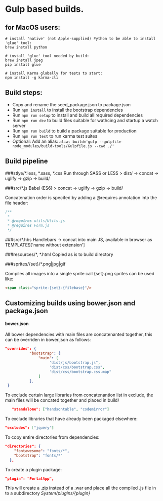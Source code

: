 # Gulp based builds.

## for MacOS users:
```shell
# install 'native' (not Apple-supplied) Python to be able to install 'glue' tool:
brew install python

# install 'glue' tool needed by build:
brew install jpeg
pip install glue

# install Karma globally for tests to start:
npm install -g karma-cli
```

## Build steps:
* Copy and rename the seed_package.json to package.json
* Run `npm install` to  install the bootstrap dependencies
* Run `npm run setup` to install and build all required dependencies 
* Run `npm run dev` to  build files suitable for wathcing and startup a watch server
* Run `npm run build` to build a package suitable for production
* Run `npm run test` to run karma test suites
* Optional: Add an alias: `alias build='gulp --gulpfile node_modules/build-tools/Gulpfile.js --cwd ./'`
  

## Build pipeline

###stlye/*.less, *.sass, *.css
	Run through SASS or LESS >  dist/ -> concat -> uglify -> gzip -> build/ 

###src/*.js
	Babel (ES6) > concat -> uglify -> gzip -> build/ 

Concatenation order is specifed by adding a @requires annotation into the file header:
```javascript
/**
 *
 * @requires utils/Utils.js
 * @requires Form.js
 */
```	


		
###src/*.hbs
	Handlebars -> concat into main JS, available in browser as TEMPLATES['name without extension']
	
	
###resources/*, *.html
	Copied as is to build directory
	
###sprites/{set}/*.png|jpg|gif

Compiles all images into a single sprite call {set}.png sprites can be used like:

```html
<span class="sprite-{set}-{filebase}"/>
```

## Customizing builds using bower.json and package.json


#### bower.json
All bower dependencies with main files are concatenanted together, this can be overriden in bower.json as follows:

```json 
"overrides": {
           "bootstrap": {
               "main": [
                    "dist/js/bootstrap.js",
                    "dist/css/bootstrap.css", 
                    "dist/css/bootstrap.css.map"
               ]
           },
 }   
```

To exclude certain large libraries from concatenantion list in exclude, the main files will be concated together and placed in build/<libray name>
```json
   "standalone": ["handsontable", "codemirror"]
```

To exclude libraries that have already been packaged elsewhere:
```json
"excludes": ["jquery"]
```

To copy entire directories from dependencies:

```json
"directories": {
    "fontawesome": "fonts/*",
    "bootstrap": "fonts/*"
  },
```

To create a plugin package:

```json
"plugin": "PortalApp",
```
This will create a .zip instead of a .war and place all the compiled .js file in to a subdirectory *System/plugins/{plugin}*

